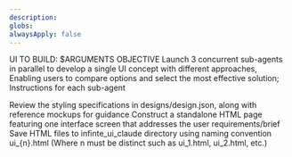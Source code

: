 ```yaml
---
description:
globs:
alwaysApply: false
---
```


UI TO BUILD: $ARGUMENTS
OBJECTIVE
Launch 3 concurrent sub-agents in parallel to develop a single UI concept with different approaches,
Enabling users to compare options and select the most effective solution;
Instructions for each sub-agent


Review the styling specifications in designs/design.json, along with reference mockups for guidance
Construct a standalone HTML page featuring one interface screen that addresses the user requirements/brief
Save HTML files to infinte_ui_claude directory using naming convention ui_{n}.html (Where n must be distinct such as ui_1.html, ui_2.html, etc.)
